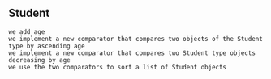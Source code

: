 ## Student
    we add age
    we implement a new comparator that compares two objects of the Student type by ascending age
    we implement a new comparator that compares two Student type objects decreasing by age
    we use the two comparators to sort a list of Student objects
